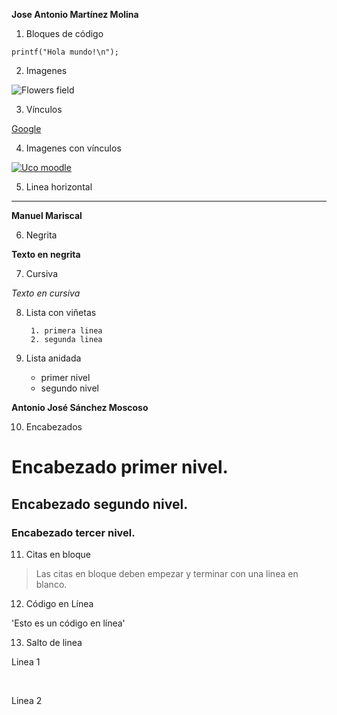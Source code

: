 
**Jose Antonio Martínez Molina**

1. Bloques de código

~~~
printf("Hola mundo!\n");
~~~

2. Imagenes

![Flowers field](https://www.todopaisajes.com/Imagenes/campo-de-flores-en-primavera.jpg)

3. Vínculos

[Google](https://www.google.es/)

4. Imagenes con vínculos

[![Uco moodle](https://moodle.org/logo/moodle-logo.png)](http://moodle.uco.es/moodlemap/)

5. Linea horizontal

---

**Manuel Mariscal**

6. Negrita

**Texto en negrita**

7. Cursiva

*Texto en cursiva*

8. Lista con viñetas

        1. primera linea
        2. segunda linea

9. Lista anidada

	* primer nivel
	* segundo nivel

**Antonio José Sánchez Moscoso**

10. Encabezados 

# Encabezado primer nivel.
## Encabezado segundo nivel.	
### Encabezado tercer nivel.

11. Citas en bloque

>Las citas en bloque deben empezar y terminar con una linea en blanco.

12. Código en Línea

'Esto es un código en línea'

13. Salto de linea

Linea 1


&nbsp;

Linea 2


&nbsp;
